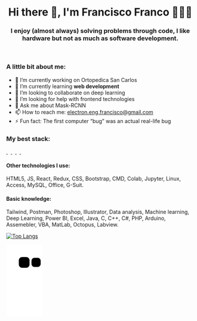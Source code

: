 <div align="center">
<h1>Hi there 👋, I'm Francisco Franco 👨🏻‍💻</h1>
<h3>I enjoy (almost always) solving problems through code, I like hardware but not as much as software development.</h3>
</div>

<div align="center">
  <a href="https://www.linkedin.com/in/francisco-javier-franco-bele%C3%B1o-a19270253/" target="_blank"><img src="https://cdn-icons-png.flaticon.com/512/174/174857.png" alt="" height="30"></a>
  &nbsp&nbsp&nbsp
  <a href="https://portfolio-vq2p.onrender.com" target="_blank"><img src="https://thumbs.dreamstime.com/z/website-icon-white-silhouette-blue-background-vector-illustration-website-icon-white-silhouette-blue-background-vector-146248377.jpg" alt="" height="30"></a>
</div>


### A little bit about me:
- 🔭 I’m currently working on Ortopedica San Carlos
- 🌱 I’m currently learning <strong>web development</strong>
- 👯 I’m looking to collaborate on deep learning
- 🤔 I’m looking for help with frontend technologies
- 💬 Ask me about Mask-RCNN
- 📫 How to reach me: electron.eng.francisco@gmail.com
- ⚡ Fun fact: The first computer “bug” was an actual real-life bug

<h3>My best stack:</h3>
<div>
<a href="https://www.python.org/" target="_blank"><img src="https://www.python.org/static/favicon.ico" alt="" height="40">
</a>
&nbsp
<a href="https://www.djangoproject.com/" target="_blank"><img src="https://static.djangoproject.com/img/icon-touch.e4872c4da341.png" alt="" height="40">
</a>
&nbsp
<a href="https://aws.amazon.com/" target="_blank"><img src="https://user-images.githubusercontent.com/63682/76440363-fa04cd00-637a-11ea-8a5e-8a8ce757773c.png" alt="" height="40">
</a>
&nbsp
<a href="https://www.postgresql.org/" target="_blank"><img src="https://www.postgresql.org/favicon.ico" alt="" height="40">
</a>
&nbsp
<a href="https://github.com/" target="_blank"><img src="https://github.com/fluidicon.png" alt="" height="40">
</a>
</div>

#### Other technologies I use:
HTML5, JS, React, Redux, CSS, Bootstrap, CMD, Colab, Jupyter, Linux, Access, MySQL, Office, G-Suit.

#### Basic knowledge:
Tailwind, Postman, Photoshop, Illustrator, Data analysis, Machine learning, Deep Learning, Power BI, Excel, Java, C, C++, C#, PHP, Arduino, Assemebler, VBA, MatLab, Octopus, Labview.

[![Top Langs](https://github-readme-stats.vercel.app/api/top-langs/?username=EE-Francisco&layout=compact&theme=dark)](https://github.com/anuraghazra/github-readme-stats)

![Snake animation](https://github.com/rafaballerini/rafaballerini/blob/output/github-contribution-grid-snake.svg)
